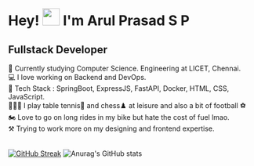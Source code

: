 <h1 align="left">Hey! <img width="35" src="https://raw.githubusercontent.com/nixin72/nixin72/master/wave.gif"> I'm Arul Prasad S P</h1>
<h2 align="left">Fullstack Developer</h2>

📖 Currently studying Computer Science. Engineering at LICET, Chennai.  
💻 I love working on Backend and DevOps.  
📝 Tech Stack : SpringBoot, ExpressJS, FastAPI, Docker, HTML, CSS, JavaScript.  
🏃🏼‍♂️ I play table tennis🏓 and chess♟️ at leisure and also a bit of football ⚽
🏍️ Love to go on long rides in my bike but hate the cost of fuel lmao.  
⚒️ Trying to work more on my designing and frontend expertise.  
</br>
</br>
[![GitHub Streak](https://streak-stats.demolab.com?user=Arul6851&theme=tokyonight-duo)](https://git.io/streak-stats)
![Anurag's GitHub stats](https://github-readme-stats.vercel.app/api?username=Arul6851&show_icons=true&theme=tokyonight)
